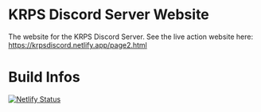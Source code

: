 # KRPS Discord Server Website
The website for the KRPS Discord Server. See the live action website here: https://krpsdiscord.netlify.app/page2.html

# Build Infos
[![Netlify Status](https://api.netlify.com/api/v1/badges/f3b9c7ce-4dae-43c9-bd5b-0dddec7a7cad/deploy-status)](https://app.netlify.com/sites/krpsdiscord/deploys)
